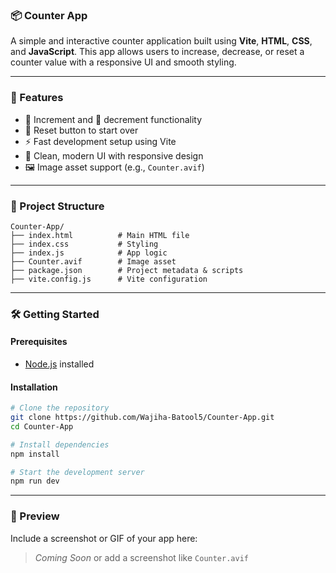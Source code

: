 ### 📦 Counter App

A simple and interactive counter application built using **Vite**, **HTML**, **CSS**, and **JavaScript**. This app allows users to increase, decrease, or reset a counter value with a responsive UI and smooth styling.

---

### 🚀 Features

* 🔼 Increment and 🔽 decrement functionality
* 🔁 Reset button to start over
* ⚡ Fast development setup using Vite
* 🎨 Clean, modern UI with responsive design
* 🖼️ Image asset support (e.g., `Counter.avif`)

---

### 📂 Project Structure

```
Counter-App/
├── index.html          # Main HTML file
├── index.css           # Styling
├── index.js            # App logic
├── Counter.avif        # Image asset
├── package.json        # Project metadata & scripts
├── vite.config.js      # Vite configuration
```

---

### 🛠️ Getting Started

#### Prerequisites

* [Node.js](https://nodejs.org/) installed

#### Installation

```bash
# Clone the repository
git clone https://github.com/Wajiha-Batool5/Counter-App.git
cd Counter-App

# Install dependencies
npm install

# Start the development server
npm run dev
```

---

### 📸 Preview

Include a screenshot or GIF of your app here:

> *Coming Soon* or add a screenshot like `Counter.avif`

